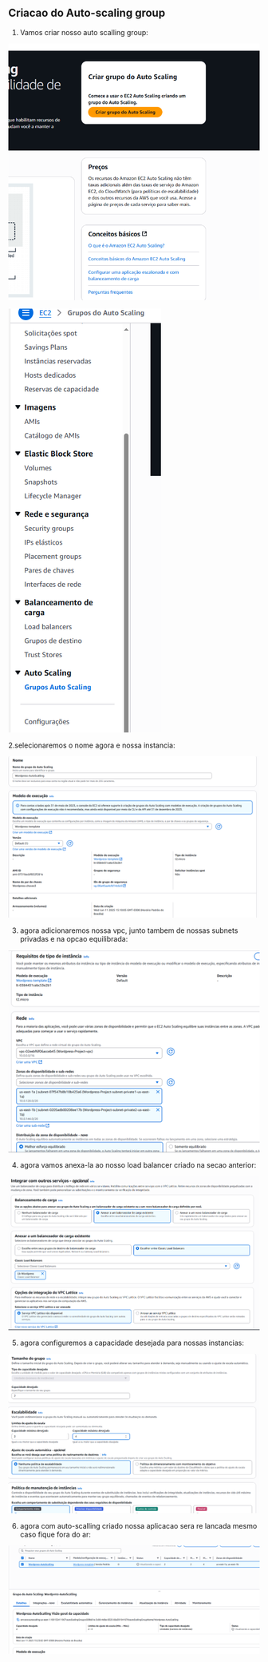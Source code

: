 ## Criacao do Auto-scaling group

1. Vamos criar nosso auto scalling group:

![Texto alternativo](/Imagens/Autoscalingcriar.png)

![Texto alternativo](/Imagens/autoscalingcriar2.png)

2.selecionaremos o nome agora e nossa instancia:

![Texto alternativo](/Imagens/AutoscallingTemplate.png)

3. agora adicionaremos nossa vpc, junto tambem de nossas subnets privadas e na opcao equilibrada:

![Texto alternativo](/Imagens/configVPCautoscalling.png)

4. agora vamos anexa-la ao nosso load balancer criado na secao anterior:

![Texto alternativo](/Imagens/AutoscallingBalanceamento.png)

5. agora configuremos a capacidade desejada para nossas instancias:

![Texto alternativo](/Imagens/TamanhodoAutoScalling.png)

6. agora com auto-scalling criado nossa aplicacao sera re lancada mesmo caso fique fora do ar:

![Texto alternativo](/Imagens/autoscallingCriado.png)

